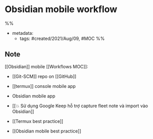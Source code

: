 # Obsidian mobile workflow

%% 
- metadata:
	- tags: #created/2021/Aug/09, #MOC 
%%
## Note
[[Obsidian]] mobile [[Workflows MOC]]:
- [[Git-SCM]] repo on [[GitHub]]
- [[termux]] console mobile app
- Obsidian mobile app
- [[💥 Sử dụng Google Keep hỗ trợ capture fleet note và import vào Obsidian]]


- [[Termux best practice]]
- [[Obsidian mobile best practice]]
